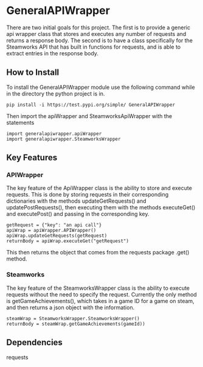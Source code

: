   # GeneralAPIWrapper
There are two initial goals for this project. The first is to provide a generic api wrapper class that stores and executes any number of requests and returns a response body. The second is to have a class specifically for the Steamworks API that has built in functions for requests, and is able to extract entries in the response body.
  
## How to Install
To install the GeneralAPIWrapper module use the following command while in the directory the python project is in.
    
    pip install -i https://test.pypi.org/simple/ GeneralAPIWrapper

Then import the apiWrapper and SteamworksApiWrapper with the statements
    
    import generalapiwrapper.apiWrapper
    import generalapiwrapper.SteamworksWrapper

## Key Features
### APIWrapper
The key feature of the ApiWrapper class is the ability to store and execute requests. This is done by storing requests in their corresponding dictionaries with the methods updateGetRequests() and updatePostRequests(), then executing them with the methods executeGet() and executePost() and passing in the corresponding key.

    getRequest = {"key": "an api call"}
    apiWrap = apiWrapper.APIWrapper()
    apiWrap.updateGetRequests(getRequest)
    returnBody = apiWrap.executeGet("getRequest")
    
This then returns the object that comes from the requests package .get() method.

### Steamworks
The key feature of the SteamworksWrapper class is the ability to execute requests without the need to specify the request. Currently the only method is getGameAchievements(), which takes in a game ID for a game on steam, and then returns a json object with the information.

    steamWrap = SteamworksWrapper.SteamworksWrapper()
    returnBody = steamWrap.getGameAchievements(gameId))


## Dependencies
requests
